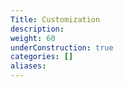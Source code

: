 ```yaml
---
Title: Customization
description:
weight: 60
underConstruction: true
categories: []
aliases:
---
```


